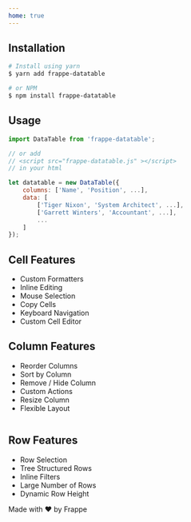 ```yaml
---
home: true
---
```


<datatable-basic />

## Installation

```bash
# Install using yarn
$ yarn add frappe-datatable

# or NPM
$ npm install frappe-datatable
```

## Usage

```javascript
import DataTable from 'frappe-datatable';

// or add
// <script src="frappe-datatable.js" ></script>
// in your html

let datatable = new DataTable({
    columns: ['Name', 'Position', ...],
    data: [
        ['Tiger Nixon', 'System Architect', ...],
        ['Garrett Winters', 'Accountant', ...],
        ...
    ]
});
```

## Cell Features

* Custom Formatters
* Inline Editing
* Mouse Selection
* Copy Cells
* Keyboard Navigation
* Custom Cell Editor

## Column Features

* Reorder Columns
* Sort by Column
* Remove / Hide Column
* Custom Actions
* Resize Column
* Flexible Layout

<img :src="$withBase('/img/datatable-column-demo.gif')" />

## Row Features

* Row Selection
* Tree Structured Rows
* Inline Filters
* Large Number of Rows
* Dynamic Row Height


<div class="footer">
Made with ❤️ by Frappe
</div>

<style>
    .theme-container.no-sidebar .home {
        max-width: 740px;
    }
    .datatable {
        font-size: 14px;
    }
    tr:nth-child(2n) {
        background-color: transparent;
    }
    .content.custom > div {
        height: 2000px;
    }
    .home .hero .description {
        max-width: 30rem;
        font-size: 2rem;
        margin-bottom: 4rem;
    }
</style>